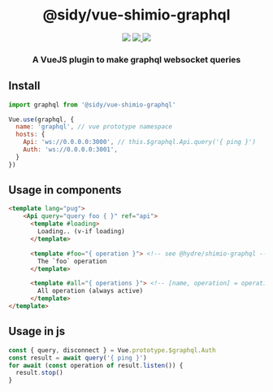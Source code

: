 <h1 align=center>@sidy/vue-shimio-graphql</h1>
<p align=center>
  <img src="https://img.shields.io/github/license/usidy/vue-shimio-graphql.svg?style=for-the-badge" />
  <a href="https://www.npmjs.com/package/@sidy/vue-shimio-graphql">
    <img src="https://img.shields.io/npm/v/@sidy/vue-shimio-graphql.svg?logo=npm&style=for-the-badge" />
  </a>
  <img src="https://img.shields.io/npm/dw/@sidy/vue-shimio-graphql?logo=npm&style=for-the-badge" />
</p>

<h3 align=center>A VueJS plugin to make graphql websocket queries</h3>

## Install

```js
import graphql from '@sidy/vue-shimio-graphql'

Vue.use(graphql, {
  name: 'graphql', // vue prototype namespace
  hosts: {
    Api: 'ws://0.0.0.0:3000', // this.$graphql.Api.query('{ ping }')
    Auth: 'ws://0.0.0.0:3001',
  }
})
```

## Usage in components

```html
<template lang="pug">
    <Api query="query foo { }" ref="api">
      <template #loading>
        Loading.. (v-if loading)
      </template>

      <template #foo="{ operation }"> <!-- see @hydre/shimio-graphql -->
        The `foo` operation
      </template>

      <template #all="{ operations }"> <!-- [name, operation] = operations -->
        All operation (always active)
      </template>
</template>
```

## Usage in js

```js
const { query, disconnect } = Vue.prototype.$graphql.Auth
const result = await query('{ ping }')
for await (const operation of result.listen()) {
  result.stop()
}
```